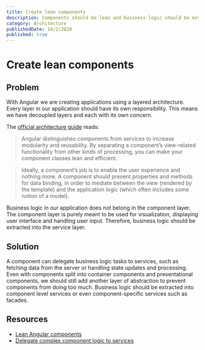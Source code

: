 ```yaml
---
title: Create lean components
description: Components should be lean and business logic should be extracted into the service layer
category: Architecture
publishedDate: 14/2/2020
published: true
---
```


# Create lean components

## Problem

With Angular we are creating applications using a layered architecture. Every layer in our application should have its own responsibility. This means we have decoupled layers and each with its own concern.

The [official architecture guide](https://angular.io/guide/architecture-services) reads:

> Angular distinguishes components from services to increase modularity and reusability. By separating a component’s view-related functionality from other kinds of processing, you can make your component classes lean and efficient.

> Ideally, a component’s job is to enable the user experience and nothing more. A component should present properties and methods for data binding, in order to mediate between the view (rendered by the template) and the application logic (which often includes some notion of a model).

Business logic in our application does not belong in the component layer. The component layer is purely meant to be used for visualization, displaying user interface and handling user input. Therefore, business logic should be extracted into the service layer.

## Solution

A component can delegate business logic tasks to services, such as fetching data from the server or handling state updates and processing. Even with components split into container components and presentational components, we should still add another layer of abstraction to prevent components from doing too much. Business logic should be extracted into component level services or even component-specific services such as facades.

## Resources

- [Lean Angular components](https://indepth.dev/lean-angular-components/)
- [Delegate complex component logic to services](https://angular.io/guide/styleguide#delegate-complex-component-logic-to-services)
